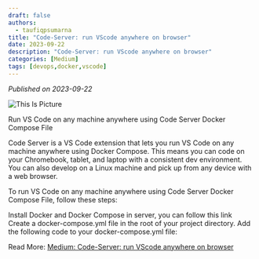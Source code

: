 ```yaml
---
draft: false
authors: 
  - taufiqpsumarna
title: "Code-Server: run VScode anywhere on browser"
date: 2023-09-22
description: "Code-Server: run VScode anywhere on browser"
categories: [Medium]
tags: [devops,docker,vscode]
---
```


*Published on 2023-09-22*

![This Is Picture](/blog/assets/images/vscode-on-browser.jpg)

Run VS Code on any machine anywhere using Code Server Docker Compose File

Code Server is a VS Code extension that lets you run VS Code on any machine anywhere using Docker Compose. This means you can code on your Chromebook, tablet, and laptop with a consistent dev environment. You can also develop on a Linux machine and pick up from any device with a web browser.

To run VS Code on any machine anywhere using Code Server Docker Compose File, follow these steps:

Install Docker and Docker Compose in server, you can follow this link
Create a docker-compose.yml file in the root of your project directory.
Add the following code to your docker-compose.yml file:

Read More:
[Medium: Code-Server: run VScode anywhere on browser](https://medium.com/@taufiqpsumarna/mini-proyek-gitlab-ci-cd-pipeline-for-react-application-part1-98e3499e77ad)